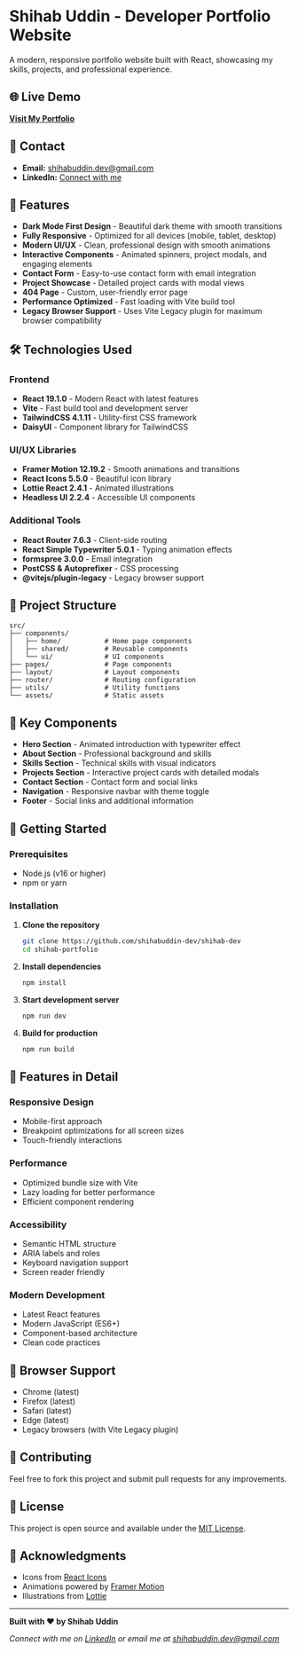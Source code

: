 # Shihab Uddin - Developer Portfolio Website

A modern, responsive portfolio website built with React, showcasing my skills, projects, and professional experience.

## 🌐 Live Demo

**[Visit My Portfolio](https://shihab-dev.web.app/)**

## 📧 Contact

- **Email:** [shihabuddin.dev@gmail.com](mailto:shihabuddin.dev@gmail.com)
- **LinkedIn:** [Connect with me](https://www.linkedin.com/in/shihab-dev/)

## 🚀 Features

- **Dark Mode First Design** - Beautiful dark theme with smooth transitions
- **Fully Responsive** - Optimized for all devices (mobile, tablet, desktop)
- **Modern UI/UX** - Clean, professional design with smooth animations
- **Interactive Components** - Animated spinners, project modals, and engaging elements
- **Contact Form** - Easy-to-use contact form with email integration
- **Project Showcase** - Detailed project cards with modal views
- **404 Page** - Custom, user-friendly error page
- **Performance Optimized** - Fast loading with Vite build tool
- **Legacy Browser Support** - Uses Vite Legacy plugin for maximum browser compatibility

## 🛠️ Technologies Used

### Frontend

- **React 19.1.0** - Modern React with latest features
- **Vite** - Fast build tool and development server
- **TailwindCSS 4.1.11** - Utility-first CSS framework
- **DaisyUI** - Component library for TailwindCSS

### UI/UX Libraries

- **Framer Motion 12.19.2** - Smooth animations and transitions
- **React Icons 5.5.0** - Beautiful icon library
- **Lottie React 2.4.1** - Animated illustrations
- **Headless UI 2.2.4** - Accessible UI components

### Additional Tools

- **React Router 7.6.3** - Client-side routing
- **React Simple Typewriter 5.0.1** - Typing animation effects
- **formspree 3.0.0** - Email integration
- **PostCSS & Autoprefixer** - CSS processing
- **@vitejs/plugin-legacy** - Legacy browser support

## 📁 Project Structure

```
src/
├── components/
│   ├── home/           # Home page components
│   ├── shared/         # Reusable components
│   └── ui/             # UI components
├── pages/              # Page components
├── layout/             # Layout components
├── router/             # Routing configuration
├── utils/              # Utility functions
└── assets/             # Static assets
```

## 🎨 Key Components

- **Hero Section** - Animated introduction with typewriter effect
- **About Section** - Professional background and skills
- **Skills Section** - Technical skills with visual indicators
- **Projects Section** - Interactive project cards with detailed modals
- **Contact Section** - Contact form and social links
- **Navigation** - Responsive navbar with theme toggle
- **Footer** - Social links and additional information

## 🚀 Getting Started

### Prerequisites

- Node.js (v16 or higher)
- npm or yarn

### Installation

1. **Clone the repository**

   ```bash
   git clone https://github.com/shihabuddin-dev/shihab-dev
   cd shihab-portfolio
   ```

2. **Install dependencies**

   ```bash
   npm install
   ```

3. **Start development server**

   ```bash
   npm run dev
   ```

4. **Build for production**
   ```bash
   npm run build
   ```

## 🌟 Features in Detail

### Responsive Design

- Mobile-first approach
- Breakpoint optimizations for all screen sizes
- Touch-friendly interactions

### Performance

- Optimized bundle size with Vite
- Lazy loading for better performance
- Efficient component rendering

### Accessibility

- Semantic HTML structure
- ARIA labels and roles
- Keyboard navigation support
- Screen reader friendly

### Modern Development

- Latest React features
- Modern JavaScript (ES6+)
- Component-based architecture
- Clean code practices

## 📱 Browser Support

- Chrome (latest)
- Firefox (latest)
- Safari (latest)
- Edge (latest)
- Legacy browsers (with Vite Legacy plugin)

## 🤝 Contributing

Feel free to fork this project and submit pull requests for any improvements.

## 📄 License

This project is open source and available under the [MIT License](LICENSE).

## 🙏 Acknowledgments

- Icons from [React Icons](https://react-icons.github.io/react-icons/)
- Animations powered by [Framer Motion](https://www.framer.com/motion/)
- Illustrations from [Lottie](https://lottiefiles.com/)

---

**Built with ❤️ by Shihab Uddin**

_Connect with me on [LinkedIn](https://www.linkedin.com/in/shihab-dev/) or email me at [shihabuddin.dev@gmail.com](mailto:shihabuddin.dev@gmail.com)_
